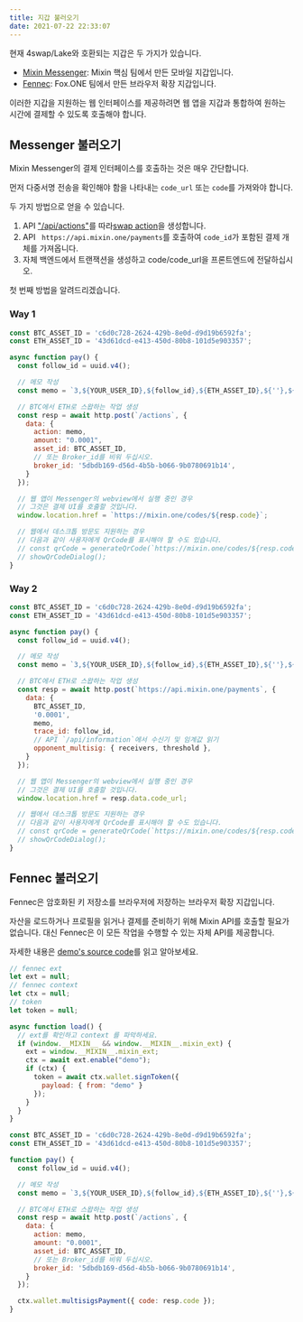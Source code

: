 ```yaml
---
title: 지갑 불러오기
date: 2021-07-22 22:33:07
---
```


현재 4swap/Lake와 호환되는 지갑은 두 가지가 있습니다.

- [Mixin Messenger](/docs/apps/wallets#mixin-messenger): Mixin 핵심 팀에서 만든 모바일 지갑입니다.
- [Fennec](/docs/apps/wallets#fennec): Fox.ONE 팀에서 만든 브라우저 확장 지갑입니다.

이러한 지갑을 지원하는 웹 인터페이스를 제공하려면 웹 앱을 지갑과 통합하여 원하는 시간에 결제할 수 있도록 호출해야 합니다.

## Messenger 불러오기

Mixin Messenger의 결제 인터페이스를 호출하는 것은 매우 간단합니다.

먼저 다중서명 전송을 확인해야 함을 나타내는 `code_url` 또는 `code`를 가져와야 합니다.

두 가지 방법으로 얻을 수 있습니다.

1. API ["/api/actions"](../apis/actions)를 따라[swap action](../action-protocol#swap-crypto)을 생성합니다.
2. API ` https://api.mixin.one/payments`를 호출하여 `code_id`가 포함된 결제 개체를 가져옵니다.
3. 자체 백엔드에서 트랜잭션을 생성하고 code/code_url을 프론트엔드에 전달하십시오.

첫 번째 방법을 알려드리겠습니다.

### Way 1

```javascript
const BTC_ASSET_ID = 'c6d0c728-2624-429b-8e0d-d9d19b6592fa';
const ETH_ASSET_ID = '43d61dcd-e413-450d-80b8-101d5e903357';

async function pay() {
  const follow_id = uuid.v4();

  // 메모 작성
  const memo = `3,${YOUR_USER_ID},${follow_id},${ETH_ASSET_ID},${''},${'0.0001'}`;

  // BTC에서 ETH로 스왑하는 작업 생성
  const resp = await http.post(`/actions`, {
    data: {
      action: memo,
      amount: "0.0001",
      asset_id: BTC_ASSET_ID,
      // 또는 Broker_id를 비워 두십시오.
      broker_id: '5dbdb169-d56d-4b5b-b066-9b0780691b14',
    }
  });

  // 웹 앱이 Messenger의 webview에서 실행 중인 경우
  // 그것은 결제 UI를 호출할 것입니다.
  window.location.href = `https://mixin.one/codes/${resp.code}`;

  // 웹에서 데스크톱 방문도 지원하는 경우
  // 다음과 같이 사용자에게 QrCode를 표시해야 할 수도 있습니다.
  // const qrCode = generateQrCode(`https://mixin.one/codes/${resp.coded}`)
  // showQrCodeDialog();
}
```

### Way 2

```javascript
const BTC_ASSET_ID = 'c6d0c728-2624-429b-8e0d-d9d19b6592fa';
const ETH_ASSET_ID = '43d61dcd-e413-450d-80b8-101d5e903357';

async function pay() {
  const follow_id = uuid.v4();

  // 메모 작성
  const memo = `3,${YOUR_USER_ID},${follow_id},${ETH_ASSET_ID},${''},${'0.0001'}`;

  // BTC에서 ETH로 스왑하는 작업 생성
  const resp = await http.post(`https://api.mixin.one/payments`, {
    data: {
      BTC_ASSET_ID,
      '0.0001',
      memo,
      trace_id: follow_id,
      // API `/api/information`에서 수신기 및 임계값 읽기
      opponent_multisig: { receivers, threshold },
    }
  });

  // 웹 앱이 Messenger의 webview에서 실행 중인 경우
  // 그것은 결제 UI를 호출할 것입니다.
  window.location.href = resp.data.code_url;

  // 웹에서 데스크톱 방문도 지원하는 경우
  // 다음과 같이 사용자에게 QrCode를 표시해야 할 수도 있습니다.
  // const qrCode = generateQrCode(`https://mixin.one/codes/${resp.coded}`)
  // showQrCodeDialog();
}
```

## Fennec 불러오기

Fennec은 암호화된 키 저장소를 브라우저에 저장하는 브라우저 확장 지갑입니다.

자산을 로드하거나 프로필을 읽거나 결제를 준비하기 위해 Mixin API를 호출할 필요가 없습니다. 대신 Fennec은 이 모든 작업을 수행할 수 있는 자체 API를 제공합니다.

자세한 내용은 [demo's source code](https://github.com/fox-one/fennec#4-interact-with-your-mixin-dapp)를 읽고 알아보세요.

```javascript
// fennec ext
let ext = null;
// fennec context
let ctx = null;
// token
let token = null;

async function load() {
  // ext를 확인하고 context 를 파악하세요.
  if (window.__MIXIN__ && window.__MIXIN__.mixin_ext) {
    ext = window.__MIXIN__.mixin_ext;
    ctx = await ext.enable("demo");
    if (ctx) {
      token = await ctx.wallet.signToken({
        payload: { from: "demo" }
      });
    }
  }
}

const BTC_ASSET_ID = 'c6d0c728-2624-429b-8e0d-d9d19b6592fa';
const ETH_ASSET_ID = '43d61dcd-e413-450d-80b8-101d5e903357';

function pay() {
  const follow_id = uuid.v4();

  // 메모 작성
  const memo = `3,${YOUR_USER_ID},${follow_id},${ETH_ASSET_ID},${''},${'0.0001'}`;

  // BTC에서 ETH로 스왑하는 작업 생성
  const resp = await http.post(`/actions`, {
    data: {
      action: memo,
      amount: "0.0001",
      asset_id: BTC_ASSET_ID,
      // 또는 Broker_id를 비워 두십시오.
      broker_id: '5dbdb169-d56d-4b5b-b066-9b0780691b14',
    }
  });

  ctx.wallet.multisigsPayment({ code: resp.code });
}
```
